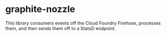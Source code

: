 # graphite-nozzle

This library consumers events off the Cloud Foundry Firehose, processes them, and then sends them off to a StatsD endpoint.
